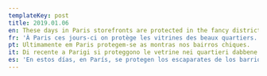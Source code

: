```yaml
---
templateKey: post
title: 2019.01.06
en: These days in Paris storefronts are protected in the fancy districts.
fr: 'À Paris ces jours-ci on protège les vitrines des beaux quartiers.  '
pt: Ultimamente em Paris protegem-se as montras nos bairros chiques.
it: Di recente a Parigi si proteggono le vetrine nei quartieri dabbene.
es: 'En estos días, en París, se protegen los escaparates de los barrios ricos.'
---
```


